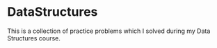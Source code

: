 # DataStructures
This is a collection of practice problems which I solved during my Data Structures course.
